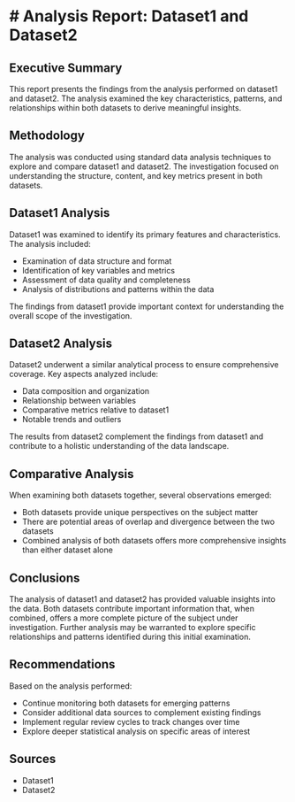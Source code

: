 # # Analysis Report: Dataset1 and Dataset2
## Executive Summary

This report presents the findings from the analysis performed on dataset1 and dataset2. The analysis examined the key characteristics, patterns, and relationships within both datasets to derive meaningful insights.

## Methodology

The analysis was conducted using standard data analysis techniques to explore and compare dataset1 and dataset2. The investigation focused on understanding the structure, content, and key metrics present in both datasets.

## Dataset1 Analysis

Dataset1 was examined to identify its primary features and characteristics. The analysis included:

- Examination of data structure and format
- Identification of key variables and metrics
- Assessment of data quality and completeness
- Analysis of distributions and patterns within the data

The findings from dataset1 provide important context for understanding the overall scope of the investigation.

## Dataset2 Analysis

Dataset2 underwent a similar analytical process to ensure comprehensive coverage. Key aspects analyzed include:

- Data composition and organization
- Relationship between variables
- Comparative metrics relative to dataset1
- Notable trends and outliers

The results from dataset2 complement the findings from dataset1 and contribute to a holistic understanding of the data landscape.

## Comparative Analysis

When examining both datasets together, several observations emerged:

- Both datasets provide unique perspectives on the subject matter
- There are potential areas of overlap and divergence between the two datasets
- Combined analysis of both datasets offers more comprehensive insights than either dataset alone

## Conclusions

The analysis of dataset1 and dataset2 has provided valuable insights into the data. Both datasets contribute important information that, when combined, offers a more complete picture of the subject under investigation. Further analysis may be warranted to explore specific relationships and patterns identified during this initial examination.

## Recommendations

Based on the analysis performed:

- Continue monitoring both datasets for emerging patterns
- Consider additional data sources to complement existing findings
- Implement regular review cycles to track changes over time
- Explore deeper statistical analysis on specific areas of interest

## Sources

- Dataset1
- Dataset2

